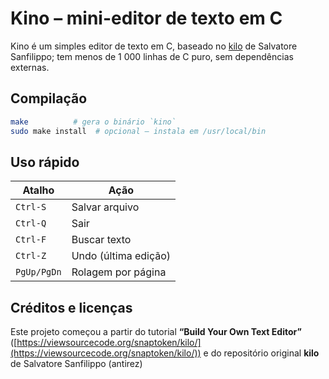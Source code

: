 # Kino – mini-editor de texto em C

Kino é um simples editor de texto em C, baseado no [kilo](https://github.com/antirez/kilo) de Salvatore Sanfilippo; tem menos de 1 000 linhas de C puro, sem dependências externas.

## Compilação
```bash
make          # gera o binário `kino`
sudo make install  # opcional – instala em /usr/local/bin
````

## Uso rápido

| Atalho      | Ação                 |
| ----------- | -------------------- |
| `Ctrl-S`    | Salvar arquivo       |
| `Ctrl-Q`    | Sair                 |
| `Ctrl-F`    | Buscar texto         |
| `Ctrl-Z`    | Undo (última edição) |
| `PgUp/PgDn` | Rolagem por página   |


## Créditos e licenças

Este projeto começou a partir do tutorial **“Build Your Own Text Editor”** ([https://viewsourcecode.org/snaptoken/kilo/](https://viewsourcecode.org/snaptoken/kilo/)) e do repositório original **kilo** de Salvatore Sanfilippo (antirez)
